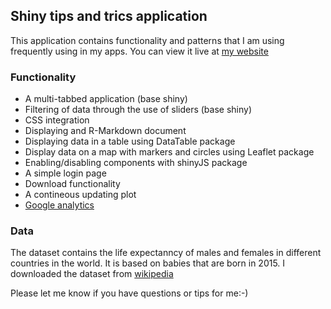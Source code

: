 ## Shiny tips and trics application

This application contains functionality and patterns that I am using frequently using in my apps. You can view it live at
[my website](http://www.gerinberg.com/shiny/shinytips)

### Functionality

* A multi-tabbed application (base shiny)
* Filtering of data through the use of sliders (base shiny)
* CSS integration
* Displaying and R-Markdown document  
* Displaying data in a table using DataTable package
* Display data on a map with markers and circles using Leaflet package
* Enabling/disabling components with shinyJS package
* A simple login page
* Download functionality
* A contineous updating plot
* [Google analytics](https://shiny.rstudio.com/articles/google-analytics.html)

### Data

The dataset contains the life expectanncy of males and females in different countries in the world. It is based on babies that are born in 2015. I downloaded the dataset from
[wikipedia](https://en.wikipedia.org/wiki/List_of_countries_by_life_expectancy)

Please let me know if you have questions or tips for me:-)
